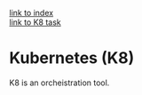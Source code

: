 [link to index](/readme.md)  
[link to K8 task](/Documentation/docs/kubernetes_task.md)  
# Kubernetes (K8)
K8 is an orcheistration tool.
